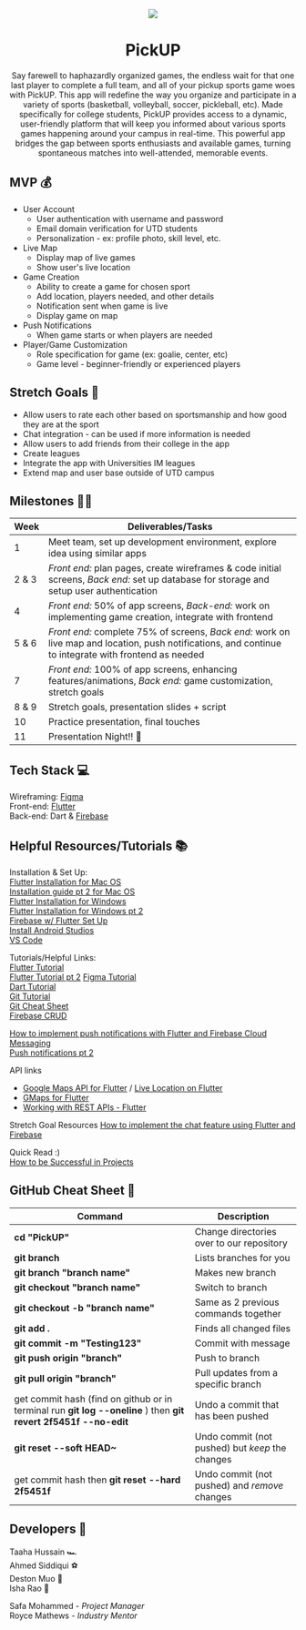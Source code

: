 
<p align="center"> <img src="https://media.giphy.com/media/v1.Y2lkPTc5MGI3NjExaWpuNGszb3g2Zjlsd3R1eHdlaXRwODdnenVkY3dpbWs3c2drOTRtaSZlcD12MV9pbnRlcm5hbF9naWZfYnlfaWQmY3Q9Zw/NFU2xOlW7hHs9aLjsC/giphy.gif" /> </p>

<h1 align="center"> PickUP </h1>

<div align="center"> Say farewell to haphazardly organized games, the endless wait for that one last player to complete a full team, and all of your pickup sports game woes with PickUP. This app will redefine the way you organize and participate in a variety of sports (basketball, volleyball, soccer, pickleball, etc). Made specifically for college students, PickUP provides access to a dynamic, user-friendly platform that will keep you informed about various sports games happening around your campus in real-time. This powerful app bridges the gap between sports enthusiasts and available games, turning spontaneous matches into well-attended, memorable events.</div>


## MVP 💰

 -  User Account
	 -   User authentication with username and password
	 -   Email domain verification for UTD students
	 -   Personalization - ex: profile photo, skill level, etc.
 - Live Map
	 -   Display map of live games  
	 -   Show user's live location   
 -   Game Creation
	 -   Ability to create a game for chosen sport
	 -   Add location, players needed, and other details
	 -   Notification sent when game is live
	 -   Display game on map
 - Push Notifications
	 -   When game starts or when players are needed
- Player/Game Customization
	-    Role specification for game (ex: goalie, center, etc)
	- Game level - beginner-friendly or experienced players

## Stretch Goals 🙆
-   Allow users to rate each other based on sportsmanship and how good they are at the sport
-   Chat integration - can be used if more information is needed
-   Allow users to add friends from their college in the app
-   Create leagues
-   Integrate the app with Universities IM leagues
-   Extend map and user base outside of UTD campus


## Milestones 🏃‍♂️
|Week| Deliverables/Tasks |
|--|--|
| 1 | Meet team, set up development environment, explore idea using similar apps |
| 2 & 3 | *Front end:* plan pages, create wireframes & code initial screens, *Back end:* set up database for storage and setup user authentication
| 4 |*Front end:* 50% of app screens, *Back-end:* work on implementing game creation, integrate with frontend|
| 5 & 6 | *Front end:* complete 75% of screens, *Back end:* work on live map and location, push notifications, and continue to integrate with frontend as needed | 
| 7 | *Front end:* 100% of app screens, enhancing features/animations, *Back end:* game customization, stretch goals |
| 8 & 9 | Stretch goals, presentation slides + script|
| 10 | Practice presentation, final touches|
| 11 | Presentation Night!! 🕺|

## Tech Stack 💻
Wireframing: [Figma](https://www.figma.com/)  
Front-end: [Flutter](https://docs.flutter.dev/get-started/install)   
Back-end: Dart & [Firebase](https://firebase.google.com/)   
 
## Helpful Resources/Tutorials 📚
Installation & Set Up:  
[Flutter Installation for Mac OS](https://www.youtube.com/watch?v=fzAg7lOWqVE)    
[Installation guide pt 2 for Mac OS](https://www.youtube.com/playlist?list=PL82uaKJraAII8HJjA98l-M6qb_teI97kW)  
[Flutter Installation for Windows](https://www.youtube.com/watch?v=5JBlvjH8ChA)  
[Flutter Installation for Windows pt 2](https://www.youtube.com/watch?v=fDnqXmLSqtg)  
[Firebase w/ Flutter Set Up](https://www.youtube.com/watch?v=EXp0gq9kGxI&t=15s)  
[Install Android Studios](https://developer.android.com/studio/install?gclid=CjwKCAiAuOieBhAIEiwAgjCvcjwYSPTJuW9nn167xix8BzL8KzlDuCIwczz-JaqpBWLl1LyPWHwV1xoCWf0QAvD_BwE&gclsrc=aw.ds#mac)  
[VS Code](https://code.visualstudio.com/download)  

Tutorials/Helpful Links:  
[Flutter Tutorial](https://www.youtube.com/playlist?list=PL4cUxeGkcC9jLYyp2Aoh6hcWuxFDX6PBJ)  
[Flutter Tutorial pt 2](https://www.youtube.com/watch?v=C-fKAzdTrLU&t=1866s)
[Figma Tutorial](https://www.youtube.com/watch?v=FTFaQWZBqQ8)  
[Dart Tutorial](https://www.youtube.com/watch?v=veMhOYRib9o&t=812s)  
[Git Tutorial](https://www.youtube.com/watch?v=USjZcfj8yxE)  
[Git Cheat Sheet](https://education.github.com/git-cheat-sheet-education.pdf)  
[Firebase CRUD](https://www.youtube.com/watch?v=ErP_xomHKTw)

[How to implement push notifications with Flutter and Firebase Cloud Messaging](https://www.youtube.com/watch?v=AUU6gbDni4Q)  
[Push notifications pt 2](https://www.youtube.com/watch?v=--PQXg_mx9I)
    
API links  
- [Google Maps API for Flutter](https://pub.dev/packages/google_maps_flutter) / [Live Location on Flutter](https://medium.com/@samra.sajjad0001/real-time-location-on-map-in-flutter-a-comprehensive-guide-with-coding-examples-5960fc64d342)  
-  [GMaps for Flutter](https://www.youtube.com/watch?v=LnZyorDeLmQ)   
-   [Working with REST APIs - Flutter](https://blog.codemagic.io/rest-api-in-flutter/)

Stretch Goal Resources 
[How to implement the chat feature using Flutter and Firebase](https://www.youtube.com/watch?v=Qwk5oIAkgnY)

Quick Read :)  
[How to be Successful in Projects](https://docs.google.com/document/d/18Zi3DrKG5e6g5Bojr8iqxIu6VIGl86YBSFlsnJnlM88/edit)

## GitHub Cheat Sheet 🗿


| Command | Description |
| ------ | ------ |
| **cd "PickUP"** | Change directories over to our repository |
| **git branch** | Lists branches for you |
| **git branch "branch name"** | Makes new branch |
| **git checkout "branch name"** | Switch to branch |
| **git checkout -b "branch name"** | Same as 2 previous commands together |
| **git add .**| Finds all changed files |
| **git commit -m "Testing123"** | Commit with message |
| **git push origin "branch"** | Push to branch |
| **git pull origin "branch"** | Pull updates from a specific branch |
| get commit hash (find on github or in terminal run **git log --oneline** ) then **git revert 2f5451f --no-edit**| Undo a commit that has been pushed |
| **git reset --soft HEAD~** | Undo commit (not pushed) but *keep* the changes |
| get commit hash then **git reset --hard 2f5451f** | Undo commit (not pushed) and *remove*  changes |

## Developers 👥  
Taaha Hussain 🏎️    
Ahmed Siddiqui ⚽️    
Deston Muo 🏀    
Isha Rao 🎾  

Safa Mohammed - *Project Manager*  
Royce Mathews - *Industry Mentor*
